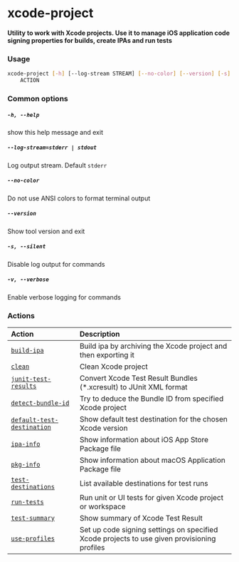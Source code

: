 
xcode-project
=============


**Utility to work with Xcode projects. Use it to manage iOS application     code signing properties for builds, create IPAs and run tests**
### Usage
```bash
xcode-project [-h] [--log-stream STREAM] [--no-color] [--version] [-s] [-v]
    ACTION
```
### Common options

##### `-h, --help`


show this help message and exit
##### `--log-stream=stderr | stdout`


Log output stream. Default `stderr`
##### `--no-color`


Do not use ANSI colors to format terminal output
##### `--version`


Show tool version and exit
##### `-s, --silent`


Disable log output for commands
##### `-v, --verbose`


Enable verbose logging for commands
### Actions

|Action|Description|
| :--- | :--- |
|[`build-ipa`](build-ipa.md)|Build ipa by archiving the Xcode project and then exporting it|
|[`clean`](clean.md)|Clean Xcode project|
|[`junit-test-results`](junit-test-results.md)|Convert Xcode Test Result Bundles (*.xcresult) to JUnit XML format|
|[`detect-bundle-id`](detect-bundle-id.md)|Try to deduce the Bundle ID from specified Xcode project|
|[`default-test-destination`](default-test-destination.md)|Show default test destination for the chosen Xcode version|
|[`ipa-info`](ipa-info.md)|Show information about iOS App Store Package file|
|[`pkg-info`](pkg-info.md)|Show information about macOS Application Package file|
|[`test-destinations`](test-destinations.md)|List available destinations for test runs|
|[`run-tests`](run-tests.md)|Run unit or UI tests for given Xcode project or workspace|
|[`test-summary`](test-summary.md)|Show summary of Xcode Test Result|
|[`use-profiles`](use-profiles.md)|Set up code signing settings on specified Xcode projects         to use given provisioning profiles|
